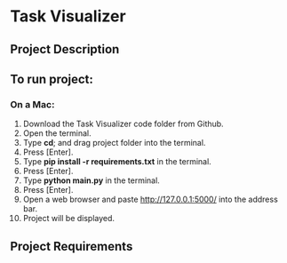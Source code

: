 # Task Visualizer 

## Project Description


## To run project: 

### On a Mac: 
1. Download the Task Visualizer code folder from Github. 
2. Open the terminal. 
3. Type **cd**; and drag project folder into the terminal. 
4. Press [Enter]. 
5. Type **pip install -r requirements.txt** in the terminal.
6. Press [Enter].
7. Type **python main.py** in the terminal. 
8. Press [Enter].
9. Open a web browser and paste http://127.0.0.1:5000/ into the address bar. 
10. Project will be displayed. 

## Project Requirements 



